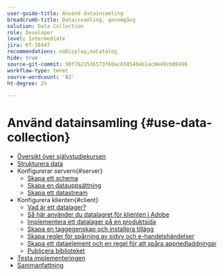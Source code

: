 ```yaml
---
user-guide-title: Använd datainsamling
breadcrumb-title: Datainsamling, genomgång
solution: Data Collection
role: Developer
level: Intermediate
jira: KT-10447
recommendations: noDisplay,noCatalog
hide: true
source-git-commit: 90f7621536573f60ac6585404b1ac0e49cb08496
workflow-type: tm+mt
source-wordcount: '82'
ht-degree: 2%

---
```



# Använd datainsamling {#use-data-collection}

+ [Översikt över självstudiekursen](overview.md)
+ [Strukturera data](structuring-your-data.md)
+ Konfigurerar servern{#server}
   + [Skapa ett schema](configure-the-server/create-a-schema.md)
   + [Skapa en datauppsättning](configure-the-server/create-a-dataset.md)
   + [Skapa ett datastream](configure-the-server/create-a-datastream.md)
+ Konfigurera klienten{#client}
   + [Vad är ett datalager?](configure-the-client/whats-a-data-layer.md)
   + [Så här använder du datalagret för klienten i Adobe](configure-the-client/how-to-use-the-adobe-client-data-layer.md)
   + [Implementera ett datalager på en produktsida](configure-the-client/implement-product-page-data-layer.md)
   + [Skapa en taggegenskap och installera tillägg](configure-the-client/create-a-tags-property-and-install-extensions.md)
   + [Skapa regler för spårning av sidvy och e-handelshändelser](configure-the-client/create-rules-for-tracking-page-view-and-commerce-events.md)
   + [Skapa ett dataelement och en regel för att spåra appnedladdningar](configure-the-client/create-a-data-element-and-rule-for-tracking-app-downloads.md)
   + [Publicera biblioteket](configure-the-client/publish-the-library.md)
+ [Testa implementeringen](test-the-implementation.md)
+ [Sammanfattning](summary.md)
